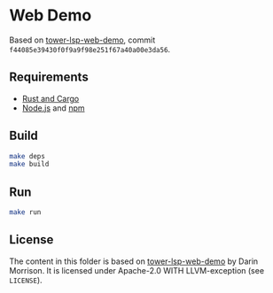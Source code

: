 # Web Demo

Based on [tower-lsp-web-demo](https://github.com/silvanshade/tower-lsp-web-demo/), commit `f44085e39430f0f9a9f98e251f67a40a00e3da56`.

## Requirements

* [Rust and Cargo](https://www.rust-lang.org/tools/install)
* [Node.js](https://nodejs.org/en/download) and [npm](https://www.npmjs.com/package/npm)

## Build

```sh
make deps
make build
```

## Run

```sh
make run
```

## License

The content in this folder is based on [tower-lsp-web-demo](https://github.com/silvanshade/tower-lsp-web-demo/) by Darin Morrison.
It is licensed under Apache-2.0 WITH LLVM-exception (see `LICENSE`).
